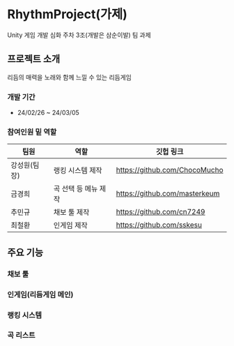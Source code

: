 # RhythmProject(가제)
Unity 게임 개발 심화 주차 3조(개발은 삼순이발) 팀 과제
## 프로젝트 소개
리듬의 매력을 노래와 함께 느낄 수 있는 리듬게임
### 개발 기간
- 24/02/26 ~ 24/03/05

### 참여인원 밑 역할
|팀원|역할|깃헙 링크|
|------|---|---|
|강성원(팀장)|랭킹 시스템 제작|https://github.com/ChocoMucho|
|금경희|곡 선택 등 메뉴 제작|https://github.com/masterkeum|
|추민규|채보 툴 제작|https://github.com/cn7249|
|최철환|인게임 제작|https://github.com/sskesu|

## 주요 기능
### 채보 툴
### 인게임(리듬게임 메인)
### 랭킹 시스템
### 곡 리스트
## 
